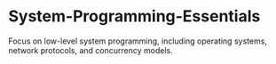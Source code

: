 # System-Programming-Essentials
Focus on low-level system programming, including operating systems, network protocols, and concurrency models.
